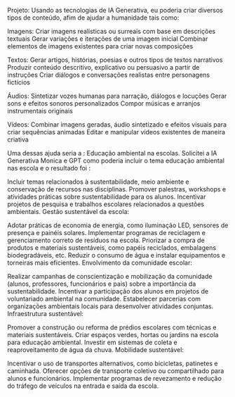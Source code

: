 Projeto:  Usando as tecnologias de IA Generativa, eu poderia criar diversos tipos de conteúdo, afim de ajudar a humanidade tais como:

Imagens:
Criar imagens realísticas ou surreais com base em descrições textuais
Gerar variações e iterações de uma imagem inicial
Combinar elementos de imagens existentes para criar novas composições

Textos:
Gerar artigos, histórias, poesias e outros tipos de textos narrativos
Produzir conteúdo descritivo, explicativo ou persuasivo a partir de instruções
Criar diálogos e conversações realistas entre personagens fictícios

Áudios:
Sintetizar vozes humanas para narração, diálogos e locuções
Gerar sons e efeitos sonoros personalizados
Compor músicas e arranjos instrumentais originais

Vídeos:
Combinar imagens geradas, áudio sintetizado e efeitos visuais para criar sequências animadas
Editar e manipular vídeos existentes de maneira criativa


Uma dessas ajuda seria a : Educação ambiental na escolas. 
Solicitei a IA Generativa Monica e GPT como poderia incluir o tema educação ambiental nas escola e o resultado foi : 

Incluir temas relacionados à sustentabilidade, meio ambiente e conservação de recursos nas disciplinas.
Promover palestras, workshops e atividades práticas sobre sustentabilidade para os alunos.
Incentivar projetos de pesquisa e trabalhos escolares relacionados a questões ambientais.
Gestão sustentável da escola:

Adotar práticas de economia de energia, como iluminação LED, sensores de presença e painéis solares.
Implementar programas de reciclagem e gerenciamento correto de resíduos na escola.
Priorizar a compra de produtos e materiais sustentáveis, como papéis reciclados, embalagens biodegradáveis, etc.
Reduzir o consumo de água e instalar equipamentos e torneiras mais eficientes.
Envolvimento da comunidade escolar:

Realizar campanhas de conscientização e mobilização da comunidade (alunos, professores, funcionários e pais) sobre a importância da sustentabilidade.
Incentivar a participação dos alunos em projetos de voluntariado ambiental na comunidade.
Estabelecer parcerias com organizações ambientais locais para desenvolver atividades conjuntas.
Infraestrutura sustentável:

Promover a construção ou reforma de prédios escolares com técnicas e materiais sustentáveis.
Criar espaços verdes, hortas ou jardins na escola para educação ambiental.
Investir em sistemas de coleta e reaproveitamento de água da chuva.
Mobilidade sustentável:

Incentivar o uso de transportes alternativos, como bicicletas, patinetes e caminhada.
Oferecer opções de transporte coletivo ou compartilhado para alunos e funcionários.
Implementar programas de revezamento e redução do tráfego de veículos na entrada e saída da escola.



